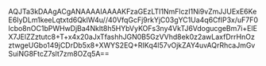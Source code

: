 AQJTa3kDAAgACgANAAAAIAAAAKFzaGEzLTI1NmFlczI1Ni9vZmJJUExE6KeE6IyDLm1keeLqtxtd6QklW4u//40VfqGcFj9rkYjC03gYC1Ua4q6CfIP3x/uF7F0lcbo8nOC1bPWHwDjBa4Nklt8h5HYbVyKOFs3ny4VkTJ6VdogucgeBm7i+ElEX7JElZZztutc8+T+x4x20aJxTfashhJGN0B5GzVVhd8ek0z2awLaxfDrrHnOzztwgeUGbo149jCDrDb5x8+XWYS2EQ+RIKq4l57vOjkZAY4uvAQrRhcaJmGvSuiNG8FtcZ7slt7zm8OZq5A==